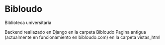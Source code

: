 # Bibloudo
Biblioteca universitaria

Backend realiazado en Django en la carpeta Bibloudo
Pagina antigua (actualmente en funcionamiento en bibloudo.com) en la carpeta vistas_html
